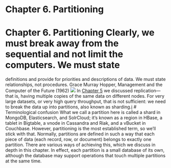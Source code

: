 # Chapter 6. Partitioning

# Chapter 6. Partitioning Clearly, we must break away from the sequential and not limit the computers. We must state
definitions and provide for priorities and descriptions of data. We must state relationships, not
procedures. Grace Murray Hopper, Management and the Computer of the Future (1962) ![](assets/ch06-map-ebook.png) 
In [Chapter 5](ch05.html#ch_replication) we discussed replication—that is, having multiple copies of the same data
on different nodes. For very large datasets, or very high query throughput, that is not sufficient:
we need to break the data up into partitions, also known as
sharding.[i](ch06.html#idm140605775395856) # Terminological confusion 
What we call a partition here is called a shard in MongoDB, Elasticsearch, and SolrCloud; it’s known as a
region in HBase, a tablet in Bigtable, a vnode in Cassandra and Riak, and a vBucket in
Couchbase. However, partitioning is the most established term, so we’ll stick with that. Normally, partitions are defined in such a way that each piece of data (each record, row, or
document) belongs to exactly one partition. There are various ways of achieving this,
which we discuss in depth in this chapter. In effect, each partition is a small database of its own,
although the database may support operations that touch multiple partitions at the same time.